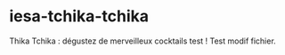 iesa-tchika-tchika
==================

Thika Tchika : dégustez de merveilleux cocktails test !
Test modif fichier.
